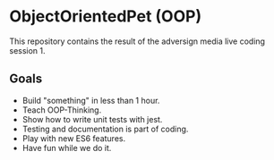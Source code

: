 # ObjectOrientedPet (OOP)

This repository contains the result of the adversign media live coding session 1.

## Goals
- Build "something" in less than 1 hour.
- Teach OOP-Thinking.
- Show how to write unit tests with jest.
- Testing and documentation is part of coding.
- Play with new ES6 features.
- Have fun while we do it.
